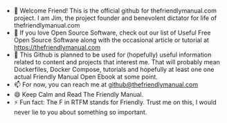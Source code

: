 - 👋 Welcome Friend! This is the official github for thefriendlymanual.com project. I am Jim, the project founder and benevolent dictator for life of thefriendlymanual.com
- 👀 If you love Open Source Software, check out our list of Useful Free Open Source Software along with the occasional article or tutorial at https://thefriendlymanual.com
- 💞️ This Github is planned to be used for (hopefully) useful information related to content and projects that interest me. That will probably mean Dockerfiles, Docker Compose, tutorials and hopefully at least one one actual Friendly Manual Open Ebook at some point.
- 📫 For now, you can reach me at github@thefriendlymanual.com
- 😄 Keep Calm and Read The Friendly Manual.
- ⚡ Fun fact: The F in RTFM stands for Friendly. Trust me on this, I would never lie to you about something so important.

<!---
thefriendlymanual/thefriendlymanual is a ✨ special ✨ repository because its `README.md` (this file) appears on your GitHub profile.
You can click the Preview link to take a look at your changes.
--->
